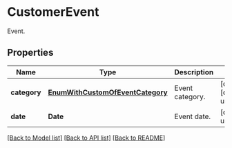 # CustomerEvent

Event.             

## Properties
Name | Type | Description | Notes
---- | ---- | ----------- | -----
**category** | [**EnumWithCustomOfEventCategory**](EnumWithCustomOfEventCategory.md) | Event category.              | [optional] [default to undefined]
**date** | **Date** | Event date.              | [default to undefined]


[[Back to Model list]](README.md#documentation-for-models) [[Back to API list]](README.md#documentation-for-api-endpoints) [[Back to README]](README.md)
